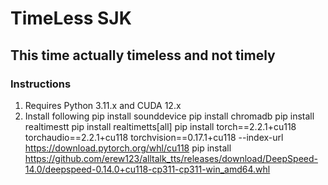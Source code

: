 # TimeLess SJK

## This time actually timeless and not timely

### Instructions

1. Requires Python 3.11.x and CUDA 12.x
2. Install following
   pip install sounddevice
   pip install chromadb
   pip install realtimestt
   pip install realtimetts[all]
   pip install torch==2.2.1+cu118 torchaudio==2.2.1+cu118 torchvision==0.17.1+cu118 --index-url https://download.pytorch.org/whl/cu118
   pip install https://github.com/erew123/alltalk_tts/releases/download/DeepSpeed-14.0/deepspeed-0.14.0+cu118-cp311-cp311-win_amd64.whl
